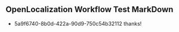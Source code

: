 ## OpenLocalization Workflow Test MarkDown
* 5a9f6740-8b0d-422a-90d9-750c54b32112 thanks!

<!--HONumber=Jul16_HO3-->


